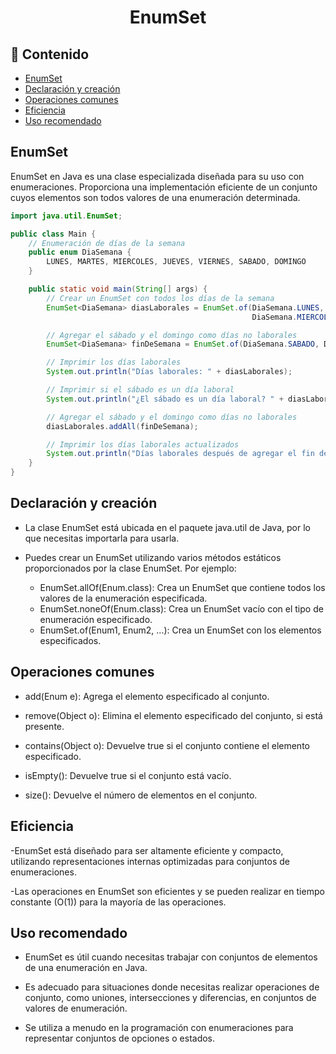 <h1 align="center">EnumSet</h1>

<h2>📑 Contenido</h2>

- [EnumSet](#enumset)
- [Declaración y creación](#declaración-y-creación)
- [Operaciones comunes](#operaciones-comunes)
- [Eficiencia](#eficiencia)
- [Uso recomendado](#uso-recomendado)

## EnumSet

EnumSet en Java es una clase especializada diseñada para su uso con enumeraciones. Proporciona una implementación eficiente de un conjunto cuyos elementos son todos valores de una enumeración determinada.

```java
import java.util.EnumSet;

public class Main {
    // Enumeración de días de la semana
    public enum DiaSemana {
        LUNES, MARTES, MIERCOLES, JUEVES, VIERNES, SABADO, DOMINGO
    }

    public static void main(String[] args) {
        // Crear un EnumSet con todos los días de la semana
        EnumSet<DiaSemana> diasLaborales = EnumSet.of(DiaSemana.LUNES, DiaSemana.MARTES,
                                                      DiaSemana.MIERCOLES, DiaSemana.JUEVES, DiaSemana.VIERNES);

        // Agregar el sábado y el domingo como días no laborales
        EnumSet<DiaSemana> finDeSemana = EnumSet.of(DiaSemana.SABADO, DiaSemana.DOMINGO);

        // Imprimir los días laborales
        System.out.println("Días laborales: " + diasLaborales);

        // Imprimir si el sábado es un día laboral
        System.out.println("¿El sábado es un día laboral? " + diasLaborales.contains(DiaSemana.SABADO));

        // Agregar el sábado y el domingo como días no laborales
        diasLaborales.addAll(finDeSemana);

        // Imprimir los días laborales actualizados
        System.out.println("Días laborales después de agregar el fin de semana: " + diasLaborales);
    }
}
```

## Declaración y creación

- La clase EnumSet está ubicada en el paquete java.util de Java, por lo que necesitas importarla para usarla.

- Puedes crear un EnumSet utilizando varios métodos estáticos proporcionados por la clase EnumSet. Por ejemplo:
  - EnumSet.allOf(Enum.class): Crea un EnumSet que contiene todos los valores de la enumeración especificada.
  - EnumSet.noneOf(Enum.class): Crea un EnumSet vacío con el tipo de enumeración especificado.
  - EnumSet.of(Enum1, Enum2, ...): Crea un EnumSet con los elementos especificados.

## Operaciones comunes

- add(Enum e): Agrega el elemento especificado al conjunto.

- remove(Object o): Elimina el elemento especificado del conjunto, si está presente.

- contains(Object o): Devuelve true si el conjunto contiene el elemento especificado.

- isEmpty(): Devuelve true si el conjunto está vacío.

- size(): Devuelve el número de elementos en el conjunto.

## Eficiencia

-EnumSet está diseñado para ser altamente eficiente y compacto, utilizando representaciones internas optimizadas para conjuntos de enumeraciones.

-Las operaciones en EnumSet son eficientes y se pueden realizar en tiempo constante (O(1)) para la mayoría de las operaciones.

## Uso recomendado

- EnumSet es útil cuando necesitas trabajar con conjuntos de elementos de una enumeración en Java.

- Es adecuado para situaciones donde necesitas realizar operaciones de conjunto, como uniones, intersecciones y diferencias, en conjuntos de valores de enumeración.

- Se utiliza a menudo en la programación con enumeraciones para representar conjuntos de opciones o estados.
